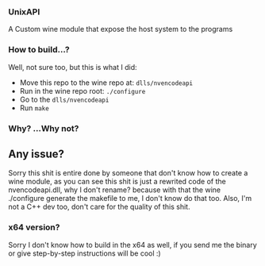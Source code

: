 ### UnixAPI
A Custom wine module that expose the host system to the programs

### How to build...?
Well, not sure too, but this is what I did:
- Move this repo to the wine repo at: `dlls/nvencodeapi`
- Run in the wine repo root: `./configure`
- Go to the `dlls/nvencodeapi`
- Run `make`

### Why? ...Why not?

## Any issue?
Sorry this shit is entire done by someone that don't know how to create a wine module, as you can see this shit is just a rewrited code of the nvencodeapi.dll, why I don't rename? because with that the wine ./configure generate the makefile to me, I don't know do that too.
Also, I'm not a C++ dev too, don't care for the quality of this shit.


### x64 version?
Sorry I don't know how to build in the x64 as well, if you send me the binary or give step-by-step instructions will be cool :) 


